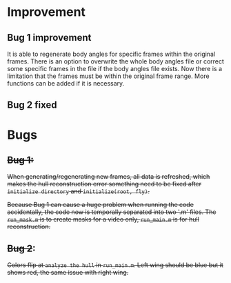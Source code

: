 # Improvement
## Bug 1 improvement
It is able to regenerate body angles for specific frames within the original frames. There is an option to overwrite the whole body angles file or correct some specific frames in the file if the body angles file exists.
Now there is a limitation that the frames must be within the original frame range. More functions can be added if it is necessary.

## Bug 2 fixed

# Bugs
## ~~Bug 1:~~
~~When generating/regenerating new frames, all data is refreshed, which makes the hull reconstruction error
something need to be fixed after ```initialize directory``` and ```initialize(root, fly)```.~~
  
~~Because Bug 1 can cause a huge problem when running the code accidentally, the code now is temporally separated into two '.m' files.
The ```run_mask.m``` is to create masks for a video only, ```run_main.m``` is for hull reconstruction.~~

## ~~Bug 2~~: 
~~Colors flip at ```analyze the hull``` in ```run_main.m```. Left wing should be blue but it shows red, the same issue with right wing.~~